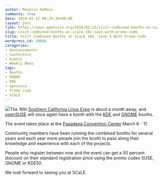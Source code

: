 ```yaml
---
author: Douglas DeMaio
comments: true
date: 2018-02-12 08:29:38+00:00
layout: post
link: https://news.opensuse.org/2018/02/12/visit-combined-booths-at-scale-16x-save-with-promo-code/
slug: visit-combined-booths-at-scale-16x-save-with-promo-code
title: Visit Combined Booths at SCaLE 16X, Save $ With Promo Code
wordpress_id: 20666
categories:
- Announcements
- Conference
- Events
- Weekly News
tags:
- Booths
- GNOME
- KDE
- opensuse
- Promo code
- SCALE
---
```


![](http://2.bp.blogspot.com/-PkmPIe3APNg/VqkGeYT1FxI/AAAAAAAAVP4/GGhb2Uue3dQ/s1600/KDE%2BGNOME%2BopenSUSE.jpg)The 16th [Southern California Linux Expo](https://www.socallinuxexpo.org/) is about a month away, and [openSUSE](https://www.opensuse.org/) will once again have a booth with the [KDE](https://www.kde.org/) and [GNOME](https://www.gnome.org/) booths.

The event takes place at the [Pasadena Convention Center](https://pasadenacenter.visitpasadena.com/) March 8 - 11.

Community members have been running the combined booths for several years and each year more people join the booth to pass along their knowledge and experience with each of the projects.

People who register between now and the event can get a 50 percent discount on their standard registration price using the promo codes SUSE, GNOME or KDE50.

We look forward to seeing you at SCaLE.
